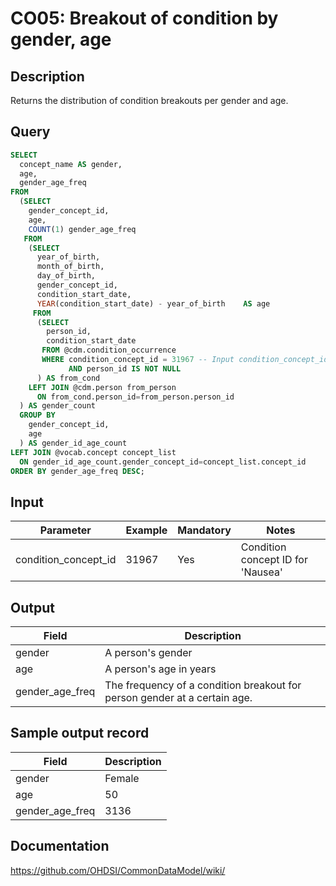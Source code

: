 <!---
Group:condition occurrence
Name:CO05 Breakout of condition by gender, age
Author:Patrick Ryan
CDM Version: 5.0
-->

# CO05: Breakout of condition by gender, age

## Description
Returns the distribution of condition breakouts per gender and age.

## Query
```sql
SELECT
  concept_name AS gender,
  age,
  gender_age_freq
FROM 
  (SELECT
    gender_concept_id,
    age,
    COUNT(1) gender_age_freq
   FROM 
    (SELECT
      year_of_birth,
      month_of_birth,
      day_of_birth,
      gender_concept_id,
      condition_start_date,
      YEAR(condition_start_date) - year_of_birth    AS age
     FROM 
      (SELECT
        person_id,
        condition_start_date
       FROM @cdm.condition_occurrence
       WHERE condition_concept_id = 31967 -- Input condition_concept_id 
             AND person_id IS NOT NULL
      ) AS from_cond
    LEFT JOIN @cdm.person from_person 
      ON from_cond.person_id=from_person.person_id 
  ) AS gender_count
  GROUP BY
    gender_concept_id,
    age
  ) AS gender_id_age_count
LEFT JOIN @vocab.concept concept_list 
  ON gender_id_age_count.gender_concept_id=concept_list.concept_id
ORDER BY gender_age_freq DESC;
```

## Input

| Parameter |  Example |  Mandatory |  Notes |
| --- | --- | --- | --- |
| condition_concept_id | 31967 | Yes | Condition concept ID for 'Nausea' |

## Output

|  Field |  Description |
| --- | --- |
| gender | A person's gender |
| age | A person's age in years |
| gender_age_freq | The frequency of a condition breakout for person gender at a certain age. |

## Sample output record

|  Field |  Description |
| --- | --- |
| gender | Female |
| age | 50 |
| gender_age_freq | 3136 |


## Documentation
https://github.com/OHDSI/CommonDataModel/wiki/
